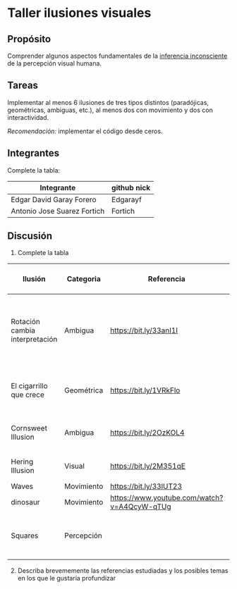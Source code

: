 # Taller ilusiones visuales

## Propósito

Comprender algunos aspectos fundamentales de la [inferencia inconsciente](https://github.com/VisualComputing/Cognitive) de la percepción visual humana.

## Tareas

Implementar al menos 6 ilusiones de tres tipos distintos (paradójicas, geométricas, ambiguas, etc.), al menos dos con movimiento y dos con interactividad.

*Recomendación:* implementar el código desde ceros.

## Integrantes

Complete la tabla:

| Integrante                 | github nick |
|----------------------------|-------------|
|Edgar David Garay Forero    | Edgarayf    |
|Antonio Jose Suarez Fortich | Fortich     |

## Discusión

1. Complete la tabla

|Ilusión|Categoria|Referencia|Tipo de interactividad|URL código base|
|-------|---------|----------|----------------------|---------------|
|Rotación cambia interpretación|Ambigua|https://bit.ly/33anI1I|Puedes cambiar la velocidad y dirección en la que rota la imagen con la posición del mouse.| |
|El cigarrillo que crece|Geométrica|https://bit.ly/1VRkFlo|La posición del mouse indica la posición del cigarrillo.| |
|Cornsweet Illusion|Ambigua|https://bit.ly/2OzKOL4|Click para retirar el rectángulo del centro.| |
|Hering Illusion|Visual|https://bit.ly/2M351qE|El click retira las esferas del fondo| |
|Waves|Movimiento|https://bit.ly/33lUT23| | |
|dinosaur|Movimiento|https://www.youtube.com/watch?v=A4QcyW-qTUg| | |
|Squares|Percepción| |Click para retirar los cuadrados que crean la ilusion.| |

2. Describa brevememente las referencias estudiadas y los posibles temas en los que le gustaría profundizar
